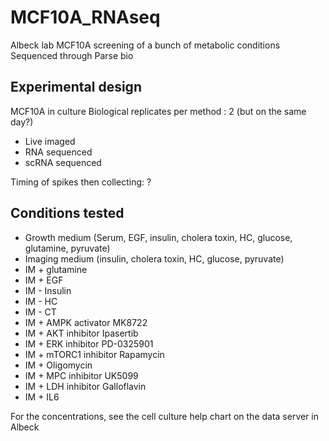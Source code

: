 # MCF10A_RNAseq

Albeck lab MCF10A screening of a bunch of metabolic conditions
Sequenced through Parse bio

## Experimental design

MCF10A in culture
Biological replicates per method : 2 (but on the same day?)
- Live imaged
- RNA sequenced
- scRNA sequenced

Timing of spikes then collecting: ?

## Conditions tested

- Growth medium (Serum, EGF, insulin, cholera toxin, HC, glucose, glutamine, pyruvate)
- Imaging medium (insulin, cholera toxin, HC, glucose, pyruvate)
- IM + glutamine
- IM + EGF
- IM - Insulin
- IM - HC
- IM - CT
- IM + AMPK activator MK8722
- IM + AKT inhibitor Ipasertib
- IM + ERK inhibitor PD-0325901
- IM + mTORC1 inhibitor Rapamycin
- IM + Oligomycin
- IM + MPC inhibitor UK5099
- IM + LDH inhibitor Galloflavin
- IM + IL6

For the concentrations, see the cell culture help chart on the data server in Albeck









